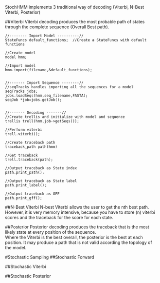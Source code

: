 StochHMM implements 3 traditional way of decoding (Viterbi, N-Best Viterbi, Posterior)

##Viterbi
Viterbi decoding produces the most probable path of states through the complete sequence (Overall Best path).

```
//-------- Import Model ----------//
StateFuncs default_functions;  //Create a StateFuncs with default functions 

//Create model
model hmm;

//Import model
hmm.import(filename,&default_functions);


//------- Import Sequence --------//
//seqTracks handles importing all the sequences for a model
seqTracks jobs;
jobs.loadSeqs(hmm,seq_filename,FASTA);
seqJob *job=jobs.getJob();


//------- Decoding -------//
//Create trellis and initialize with model and sequence
trellis trell(hmm,job->getSeqs());

//Perform viterbi
trell.viterbi();

//Create traceback path
traceback_path path(hmm)

//Get traceback
trell.traceback(path);

//Output traceback as State index
path.print_path();

//Output traceback as State label
path.print_label();

//Output traceback as GFF
path.print_gff();
```

##N-Best Viterbi
N-best Viterbi allows the user to get the nth best path.  However, it is very memory intensive, because you have to store (n) viterbi scores and the traceback for the score for each state. 

##Posterior
Posterior decoding produces the traceback that is the most likely state at every position of the sequence.  
Where the Viterbi is the best overall, the posterior is the best at each position.   It may produce a path that is not valid according the topology of the model.




#Stochastic Sampling
##Stochastic Forward


##Stochastic Viterbi


##Stochastic Posterior